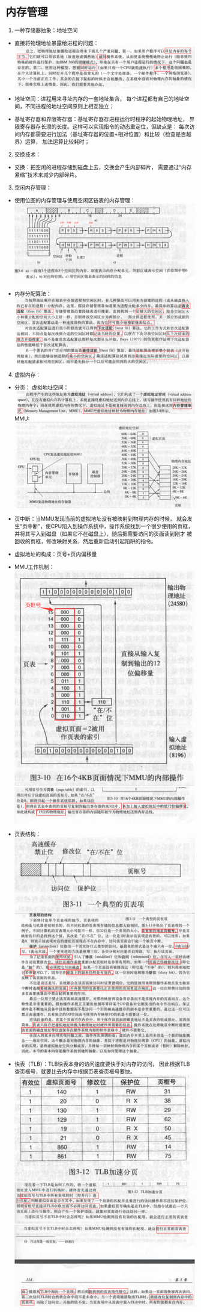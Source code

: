 # 内存管理

1. 一种存储器抽象：地址空间
 
 - 直接将物理地址暴露给进程的问题：
 ![直接将物理内存地址暴露给进程的问题](直接将物理内存地址暴露给进程的问题.png)
 
 - 地址空间：进程用来寻址内存的一套地址集合，
 每个进程都有自己的地址空间，不同进程的地址空间原则上相互独立；
 
 - 基址寄存器和界限寄存器：基址寄存器存进程运行时程序的起始物理地址，
 界限寄存器存长须的长度。这样可以实现指令的动态重定位，但缺点是：
 每次访问内存都需要进行加法（基址寄存器的位置+相对位置）和比较（检查是否越界）运算，
 加法运算比较耗时；
 
2. 交换技术：

 - 交换：把空闲的进程存储到磁盘上去，交换会产生内部碎片，
 需要通过“内存紧缩”技术来减少内部碎片。
 
3. 空闲内存管理：

 - 使用位图的内存管理与使用空闲区链表的内存管理：
 ![空闲内存管理](空闲内存管理.png)
 
 - 内存分配算法：
 ![内存分配算法](内存分配算法.png)
 
4. 虚拟内存：

 - 分页：
 虚拟地址空间：
 ![虚拟地址空间](虚拟地址空间.png)
 MMU:
 ![MMU](MMU.png)
 
 - 页中断：当MMU发现当前的虚拟地址没有被映射到物理内存的时候，
 就会发生“页中断”，使CPU陷入到操作系统中，操作系统找到一个很少使用的页框，
 并将其写入到磁盘（如果它不在磁盘上），随后把需要访问的页面读到刚才
 被回收的页框，修改映射关系，然后重新启动引起陷阱的指令。
 
 - 虚拟地址的构成：页号+页内偏移量
 
 - MMU工作机制：
 ![MMU工作机制](MMU工作机制.png)
 ![根据虚拟地址获得物理地址](根据虚拟地址获得物理地址.png)
 
 - 页表结构：
 ![页表项](页表项.png)
 ![页表结构](页表结构.png)
 
 - 快表（TLB）：TLB快表本身的访问速度要快于对内存的访问，
 因此根据TLB查页框号，就要比去内存中根据页表查页框号要快。
 ![TLB表结构](TLB表结构.png)
 ![TLB命中](TLB命中.png)
 ![TLB未命中](TLB未命中.png)
 